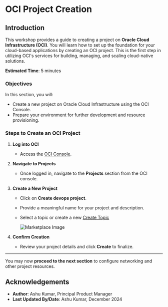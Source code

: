 # OCI Project Creation

## Introduction
This workshop provides a guide to creating a project on **Oracle Cloud Infrastructure (OCI)**. You will learn how to set up the foundation for your cloud-based applications by creating an OCI project. This is the first step in utilizing OCI's services for building, managing, and scaling cloud-native solutions.

**Estimated Time**: 5 minutes

### Objectives

In this section, you will:
* Create a new project on Oracle Cloud Infrastructure using the OCI Console.
* Prepare your environment for further development and resource provisioning.

### Steps to Create an OCI Project

1. **Log into OCI**
   - Access the [OCI Console](https://cloud.oracle.com/).
   
2. **Navigate to Projects**
   - Once logged in, navigate to the **Projects** section from the OCI console.
   
3. **Create a New Project**
   - Click on **Create devops project**.
   - Provide a meaningful name for your project and description.
   - Select a topic or create a new [Create Topic](https://docs.oracle.com/en-us/iaas/Content/Notification/Tasks/create-topic.htm)

       ![Marketplace Image](./images/project-creation.png)

   
4. **Confirm Creation**
   - Review your project details and click **Create** to finalize.

---

You may now **proceed to the next section** to configure networking and other project resources.

## Acknowledgements

- **Author**: Ashu Kumar, Principal Product Manager
- **Last Updated By/Date**: Ashu Kumar, December 2024